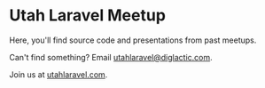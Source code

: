 # Utah Laravel Meetup

Here, you'll find source code and presentations from past meetups.

Can't find something? Email [utahlaravel@diglactic.com](mailto:utahlaravel@diglactic.com).

Join us at [utahlaravel.com](https://utahlaravel.com).
